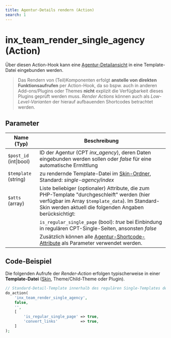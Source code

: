 ```yaml
---
title: Agentur-Details rendern (Action)
search: 1
---
```


# inx_team_render_single_agency (Action)

Über diesen Action-Hook kann eine [Agentur-Detailansicht](../komponenten/agentur-details.html) in eine Template-Datei eingebunden werden.

> Das Rendern von (Teil)Komponenten erfolgt **anstelle von direkten Funktionsaufrufen** per Action-Hook, da so bspw. auch in anderen Add-ons/Plugins oder Themes **nicht** explizit die Verfügbarkeit dieses Plugins geprüft werden muss. <i>Render Actions</i> können auch als <i>Low-Level-Varianten</i> der hierauf aufbauenden Shortcodes betrachtet werden.

## Parameter

| Name (Typ) | Beschreibung |
| ---------- | ------------ |
| `$post_id` (int\|bool) | ID der Agentur (CPT *inx_agency*), deren Daten eingebunden werden sollen oder *false* für eine automatische Ermittlung |
| `$template` (string) | zu rendernde Template-Datei im [Skin-Ordner](../anpassung-erweiterung/skins.html#Ordner), Standard: *single-agency/index* |
| `$atts` (array) | Liste beliebiger (optionaler) Attribute, die zum PHP-Template "durchgeschleift" werden (hier verfügbar im Array `$template_data`). Im Standard-Skin werden aktuell die folgenden Angaben berücksichtigt: |
| | `is_regular_single_page` (bool): *true* bei Einbindung in regulären CPT-Single-Seiten, ansonsten *false* |
| | Zusätzlich können alle [Agentur-Shortcode-Attribute](../komponenten/agentur-details.html#Attribute) als Parameter verwendet werden. |

## Code-Beispiel

Die folgenden Aufrufe der <i>Render-Action</i> erfolgen typischerweise in einer **Template-Datei** ([Skin](../anpassung-erweiterung/skins.html), Theme/Child-Theme oder Plugin).

```php
// Standard-Detail-Template innerhalb des regulären Single-Templates der Agentur-CPT rendern (automatische Ermittlung der Beitrags-ID)
do_action(
	'inx_team_render_single_agency',
	false,
	'',
	[
		'is_regular_single_page' => true,
		'convert_links'          => true,
	]
);
```